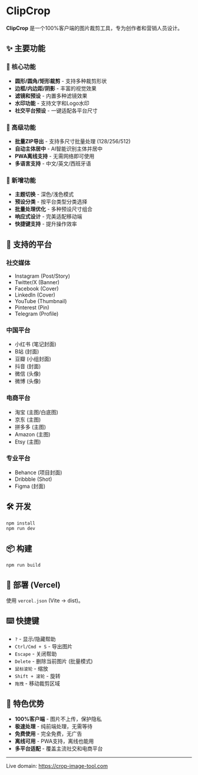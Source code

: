 
# ClipCrop

**ClipCrop** 是一个100%客户端的图片裁剪工具，专为创作者和营销人员设计。

## ✨ 主要功能

### 🎯 核心功能
- **圆形/圆角/矩形裁剪** - 支持多种裁剪形状
- **边框/内边距/阴影** - 丰富的视觉效果
- **滤镜和预设** - 内置多种滤镜效果
- **水印功能** - 支持文字和Logo水印
- **社交平台预设** - 一键适配各平台尺寸

### 🚀 高级功能
- **批量ZIP导出** - 支持多尺寸批量处理 (128/256/512)
- **自动主体居中** - AI智能识别主体并居中
- **PWA离线支持** - 无需网络即可使用
- **多语言支持** - 中文/英文/西班牙语

### 🎨 新增功能
- **主题切换** - 深色/浅色模式
- **预设分类** - 按平台类型分类选择
- **批量处理优化** - 多种预设尺寸组合
- **响应式设计** - 完美适配移动端
- **快捷键支持** - 提升操作效率

## 📱 支持的平台

### 社交媒体
- Instagram (Post/Story)
- Twitter/X (Banner)
- Facebook (Cover)
- LinkedIn (Cover)
- YouTube (Thumbnail)
- Pinterest (Pin)
- Telegram (Profile)

### 中国平台
- 小红书 (笔记封面)
- B站 (封面)
- 豆瓣 (小组封面)
- 抖音 (封面)
- 微信 (头像)
- 微博 (头像)

### 电商平台
- 淘宝 (主图/白底图)
- 京东 (主图)
- 拼多多 (主图)
- Amazon (主图)
- Etsy (主图)

### 专业平台
- Behance (项目封面)
- Dribbble (Shot)
- Figma (封面)

## 🛠️ 开发

```bash
npm install
npm run dev
```

## 📦 构建

```bash
npm run build
```

## 🚀 部署 (Vercel)

使用 `vercel.json` (Vite → dist)。

## ⌨️ 快捷键

- `?` - 显示/隐藏帮助
- `Ctrl/Cmd + S` - 导出图片
- `Escape` - 关闭帮助
- `Delete` - 删除当前图片 (批量模式)
- `鼠标滚轮` - 缩放
- `Shift + 滚轮` - 旋转
- `拖拽` - 移动裁剪区域

## 🌟 特色优势

- **100%客户端** - 图片不上传，保护隐私
- **极速处理** - 纯前端处理，无需等待
- **免费使用** - 完全免费，无广告
- **离线可用** - PWA支持，离线也能用
- **多平台适配** - 覆盖主流社交和电商平台

---

Live domain: https://crop-image-tool.com
